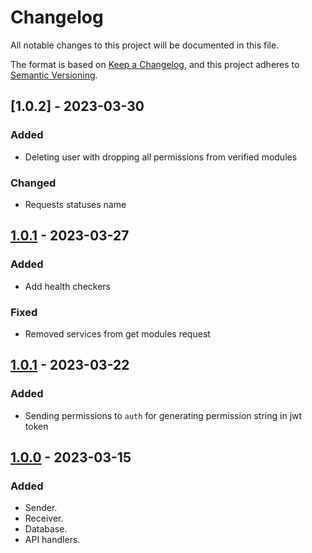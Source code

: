# Changelog

All notable changes to this project will be documented in this file.

The format is based on [Keep a Changelog](https://keepachangelog.com/en/1.0.0/),
and this project adheres to [Semantic Versioning](https://semver.org/spec/v2.0.0.html).

## [1.0.2] - 2023-03-30

### Added

- Deleting user with dropping all permissions from verified modules

### Changed

- Requests statuses name

## [1.0.1] - 2023-03-27

### Added

- Add health checkers

### Fixed

- Removed services from get modules request 

## [1.0.1] - 2023-03-22

### Added

- Sending permissions to `auth` for generating permission string in jwt token

## [1.0.0] - 2023-03-15

### Added

- Sender.
- Receiver.
- Database.
- API handlers.



[1.0.0]: https://github.com/acs-dl/orchestrator-svc/-/tree/feature/requests_action_filter
[1.0.1]: https://github.com/acs-dl/orchestrator-svc/compare/feature/requests_action_filter...feature/auth_permissions